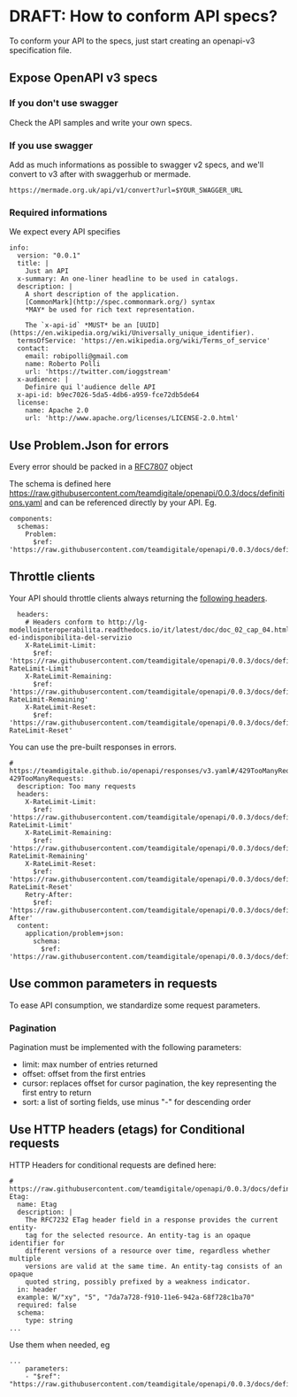 # DRAFT: How to conform API specs?

To conform your API to the specs, just start creating
an openapi-v3 specification file.

## Expose OpenAPI v3 specs

### If you don't use swagger

Check the API samples and write your own specs.

### If you use swagger

Add as much informations as possible to swagger v2 specs, and we'll convert to v3 after
with swaggerhub or mermade.

```
https://mermade.org.uk/api/v1/convert?url=$YOUR_SWAGGER_URL
```

### Required informations

We expect every API specifies

```
info:
  version: "0.0.1"
  title: |
    Just an API
  x-summary: An one-liner headline to be used in catalogs.
  description: |
    A short description of the application.
    [CommonMark](http://spec.commonmark.org/) syntax
    *MAY* be used for rich text representation.

    The `x-api-id` *MUST* be an [UUID](https://en.wikipedia.org/wiki/Universally_unique_identifier).
  termsOfService: 'https://en.wikipedia.org/wiki/Terms_of_service'
  contact:
    email: robipolli@gmail.com
    name: Roberto Polli
    url: 'https://twitter.com/ioggstream'
  x-audience: |
    Definire qui l'audience delle API
  x-api-id: b9ec7026-5da5-4db6-a959-fce72db5de64
  license:
    name: Apache 2.0
    url: 'http://www.apache.org/licenses/LICENSE-2.0.html'

```

## Use Problem.Json for errors

Every error should be packed in a [RFC7807](https://tools.ietf.org/html/rfc7807) object

The schema is defined here https://raw.githubusercontent.com/teamdigitale/openapi/0.0.3/docs/definitions.yaml
and can be referenced directly by your API. Eg.

```
components:
  schemas:
    Problem:
      $ref: 'https://raw.githubusercontent.com/teamdigitale/openapi/0.0.3/docs/definitions.yaml#/schemas/Problem'

```

## Throttle clients

Your API should throttle clients always returning the [following headers](http://william.holroyd.name/2014/11/02/how-do-most-apis-handle-rate-limiting/).

```
  headers:
    # Headers conform to http://lg-modellointeroperabilita.readthedocs.io/it/latest/doc/doc_02_cap_04.html#throttling-ed-indisponibilita-del-servizio
    X-RateLimit-Limit:
      $ref: 'https://raw.githubusercontent.com/teamdigitale/openapi/0.0.3/docs/definitions.yaml#/headers/X-RateLimit-Limit'
    X-RateLimit-Remaining:
      $ref: 'https://raw.githubusercontent.com/teamdigitale/openapi/0.0.3/docs/definitions.yaml#/headers/X-RateLimit-Remaining'
    X-RateLimit-Reset:
      $ref: 'https://raw.githubusercontent.com/teamdigitale/openapi/0.0.3/docs/definitions.yaml#/headers/X-RateLimit-Reset'

```

You can use the pre-built responses in errors.

```
# https://teamdigitale.github.io/openapi/responses/v3.yaml#/429TooManyRequests
429TooManyRequests:
  description: Too many requests
  headers:
    X-RateLimit-Limit:
      $ref: 'https://raw.githubusercontent.com/teamdigitale/openapi/0.0.3/docs/definitions.yaml#/headers/X-RateLimit-Limit'
    X-RateLimit-Remaining:  
      $ref: 'https://raw.githubusercontent.com/teamdigitale/openapi/0.0.3/docs/definitions.yaml#/headers/X-RateLimit-Remaining'
    X-RateLimit-Reset:
      $ref: 'https://raw.githubusercontent.com/teamdigitale/openapi/0.0.3/docs/definitions.yaml#/headers/X-RateLimit-Reset'
    Retry-After:
      $ref: 'https://raw.githubusercontent.com/teamdigitale/openapi/0.0.3/docs/definitions.yaml#/headers/Retry-After'
  content:
    application/problem+json:
      schema:
        $ref: 'https://raw.githubusercontent.com/teamdigitale/openapi/0.0.3/docs/definitions.yaml#/schemas/Problem'

```


## Use common parameters in requests

To ease API consumption, we standardize some request parameters.

### Pagination

Pagination must be implemented with the following parameters:

  - limit: max number of entries returned
  - offset: offset from the first entries
  - cursor: replaces offset for cursor pagination, the key representing the
            first entry to return
  - sort: a list of sorting fields, use minus "-" for descending order


## Use HTTP headers (etags) for Conditional requests

HTTP Headers for conditional requests are defined here:

```
# https://raw.githubusercontent.com/teamdigitale/openapi/0.0.3/docs/definitions.yaml#/parameters
Etag:
  name: Etag
  description: |
    The RFC7232 ETag header field in a response provides the current entity-
    tag for the selected resource. An entity-tag is an opaque identifier for
    different versions of a resource over time, regardless whether multiple
    versions are valid at the same time. An entity-tag consists of an opaque
    quoted string, possibly prefixed by a weakness indicator.
  in: header
  example: W/"xy", "5", "7da7a728-f910-11e6-942a-68f728c1ba70"
  required: false
  schema:
    type: string
...
```

Use them when needed, eg

```
...
    parameters:
    - "$ref": "https://raw.githubusercontent.com/teamdigitale/openapi/0.0.3/docs/definitions.yaml#/parameters/Etag"

```
